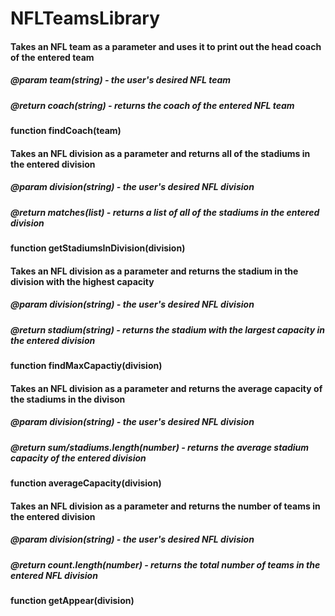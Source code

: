 # NFLTeamsLibrary
#### Takes an NFL team as a parameter and uses it to print out the head coach of the entered team
##### @param team(string) - the user's desired NFL team
##### @return coach(string) - returns the coach of the entered NFL team
**function findCoach(team)**

#### Takes an NFL division as a parameter and returns all of the stadiums in the entered division
##### @param division(string) - the user's desired NFL division
##### @return matches(list) - returns a list of all of the stadiums in the entered division
**function getStadiumsInDivision(division)**

#### Takes an NFL division as a parameter and returns the stadium in the division with the highest capacity
##### @param division(string) - the user's desired NFL division
##### @return stadium(string) - returns the stadium with the largest capacity in the entered division
**function findMaxCapactiy(division)**

#### Takes an NFL division as a parameter and returns the average capacity of the stadiums in the divison
##### @param division(string) - the user's desired NFL division
##### @return sum/stadiums.length(number) - returns the average stadium capacity of the entered division
**function averageCapacity(division)**

#### Takes an NFL division as a parameter and returns the number of teams in the entered division
##### @param division(string) - the user's desired NFL division
##### @return count.length(number) - returns the total number of teams in the entered NFL division
**function getAppear(division)**
